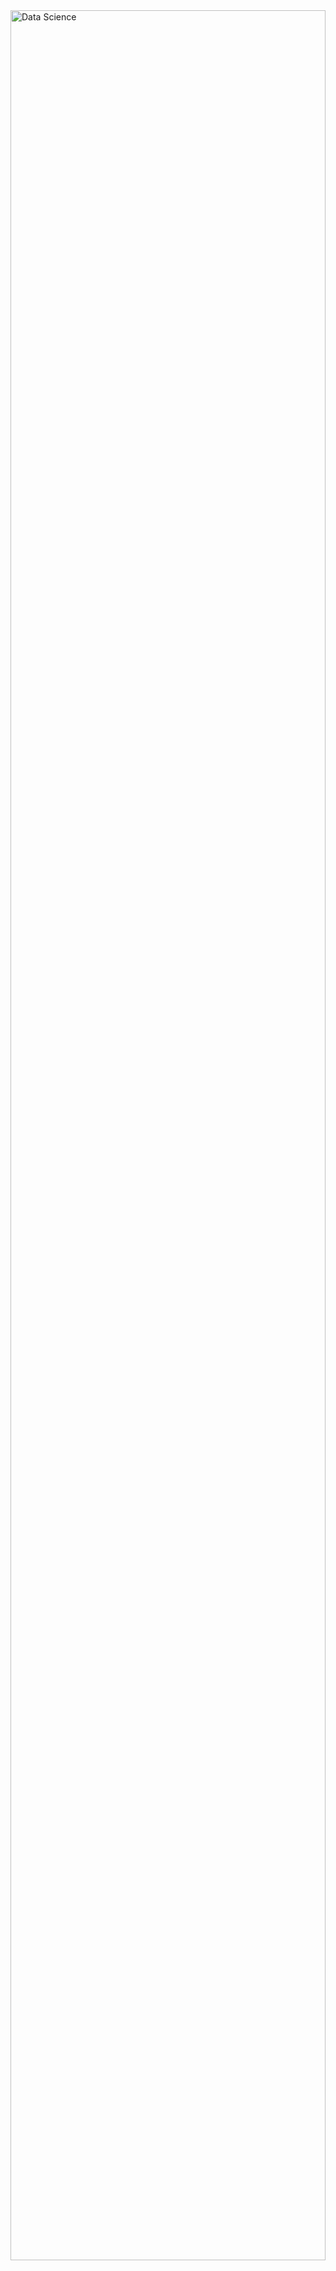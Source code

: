 <div style="display: flex; justify-content: center; align-items: center; height: 100vh;">
  <img src="https://assets-global.website-files.com/606907b169dcd481e8fd42c4/628fcc28ae967c5ccc32de0c_data-science.jpg" 
       alt="Data Science" 
       style="width: 100%; height: auto; max-height: 90vh; object-fit: cover;" />
</div>

<h2 align="left">Hi 👋! My name is Paulo Eduardo, I am a Data Scientist, graduated from the British School of Creative Arts and Technologies (EBAC), and currently a Business Administration student at Esbam University Center. </h2>
</p>

<!-- Dropdown -->
<details>
  <summary>👨‍💻 More about me</summary>
  
 - 🌱  I am currently pursuing a degree in Business Administration at Esbam University Center. I have also completed a professional Data Science program at EBAC (British School of Creative Arts and Technologies).

My Business Administration degree, which is nearing completion (approximately 1.5 years remaining), complements my data work by providing a strategic understanding of business, management, and finance—key elements for turning data into actionable insights.

This combination has allowed me to develop an analytical profile with a practical focus on delivering results and creating value through data analysis.
  
 - 🔭 I currently work as a BI Analyst in the Business and Market Intelligence (IN&M) area at Rede Amazônica, a subsidiary of Rede Globo.
  </p>
  
 - 💬I am 22 years old and currently reside in Brazil. I have experience in Python, Data Analysis, Data Visualization, and Machine Learning. Additionally, I am a musician, which has endowed me with valuable skills such as keen pattern recognition, meticulous analysis, and a creative approach—aptitudes seamlessly intertwined with the realm of data science
   
 - ⚡ In my leisure time, I enjoy playing football, indulging in video games, and playing the piano! 🎹 I am convinced that our individual interests not only enhance our understanding of the world but also play a fundamental role in tackling challenges.
</details>

<div align="center">
  <img src="https://github-readme-stats.vercel.app/api?username=Bruxteclas&theme=blue-green" alt="GitHub Stats" />
</div>

<!-- Portfolio -->
## Portfolio:

### 🤖 LLMs Engineering Projects
- [Legal Document Summarization with OpenAI](https://github.com/Bruxteclas/Resumo-de-Documentos-Juridicos-com-OpenAI) - Legal document summarization project using OpenAI LLM models.  
- [Gradio Chatbot Project](https://github.com/Bruxteclas/Gradio-ChatbotGradio) - An interactive chatbot developed with Gradio.  
- [Competitor Monitoring with LLMs and Gradio](https://github.com/Bruxteclas/Monitor-de-Concorrentes-com-LLMs-e-Gradio) - Competitor website monitoring using Gradio and LLMs.  
- [AI Assistant for Airline Company](https://github.com/Bruxteclas/Assistente-de-IA-para-Companhia-A-rea) - Virtual travel assistant.  


### 🌟 Machine Learning Projects
- [Personality Analysis with Machine Learning](https://github.com/Bruxteclas/Analise-de-Personalidade-com-Machine-Learning) - Personality study using machine learning.  
- [Brazilian E-commerce Data Analysis](https://github.com/Bruxteclas/Analise-do-Conjunto-de-Dados-de-E-commerce) - Brazilian e-commerce data analysis with ML.  
- [Disease Prediction with AutoGluon](https://github.com/Bruxteclas/diagnostico-inteligente) - Intelligent disease diagnosis using machine learning and Streamlit.  
- [Educational Analysis with Saeb](https://github.com/Bruxteclas/Projeto-de-Analise-Educacional/tree/main) - Educational performance analysis using linear regression.  

### 📊 Data Analysis Projects
- [Desafio House Rocket Company](https://github.com/Bruxteclas/Desafio-House-Rocket-Company) - House Rocket - Análise Imobiliária com Dados
- [CRM Analysis](https://github.com/Bruxteclas/CRM-Analysis) - Análise de Vendas e Performance Comercial com SQL no Databricks: `Foco em CRM`
- [Análise da taxa de Mortalidade Global](https://github.com/Bruxteclas/Analise-da-Taxa-de-Mortalidade-Global-Usando-AWS-e-SQL) Análise da Taxa de Mortalidade global usando AWS e SQL

### 🎨 Visualization & BI Projects
- [Projeto de Prática com Power BI](https://github.com/Bruxteclas/Dashboard-de-Analise-de-Trancamentos-de-Cursos) - Dashboard de Análise de Trancamentos de Cursos
- [Projeto realizado no SQL e EXCEL](https://github.com/Bruxteclas/Analise-de-Vendas-usando-SQL-e-Excel) - Análise de Vendas usando SQL e EXCEL
- [Dashboard Comercial](https://github.com/Bruxteclas/Dashboard-Comercial) - Dashboard Comercial desenvolvido no Power BI
- [Dashboard Consultoria Empresarial](https://github.com/Bruxteclas/Tomada-de-Decisao-com-Base-em-Dados--A-Transformacao-da-Gestao-Administrativa) - A transformação da Gestão Administrativa

### 🧑‍🎓 Academic Projects
- [Object-Oriented Programming with Coca-Cola Stock Data](https://github.com/Bruxteclas/Programacao-orientada-a-objeto-Acoes-da-coca-cola-) - Object-oriented analysis with stock data.    
- [Telemarketing Campaign Analysis](https://github.com/Bruxteclas/telemarketing) - Analysis of telemarketing campaigns.  
- [Probability Analysis with Pet Food Package Weight Data](https://github.com/Bruxteclas/Probabilidade-) - Probability analysis using pet food package weight data.   
- [Credit Risk Prediction](https://github.com/Bruxteclas/CreditRiskPrediction) - Credit risk model using machine learning.  
- [Credit Classification](https://github.com/Bruxteclas/Classificacao-de-credito) - Credit classification model.  
- [Delinquency Pattern Analysis on Credit Data](https://github.com/Bruxteclas/Analisando-Padroes-de-Inadimplencia-em-Dados-de-Credito) - Analysis of delinquency patterns.   
- [Regression Analysis](https://github.com/Bruxteclas/Analise-de-regressao) - Linear regression analysis.  
- [Credit Analysis with SQL and AWS](https://github.com/Bruxteclas/Analise-Credito-SQL-AWS) - Credit analysis using SQL and AWS.  
- [Data Analysis with PostgreSQL](https://github.com/Bruxteclas/Analise-de-dados-com-PostgreSQL) - Data analysis using PostgreSQL.  
- [Customer Satisfaction and Recommendation Analysis (NPS)](https://github.com/Bruxteclas/Recomendacao-e-NPS-BI) - Customer satisfaction and recommendation analysis in Power BI.  
- [Retail BI Visualization](https://github.com/Bruxteclas/Visualizacao-Varejo-BI) - Retail group sales analysis in Power BI.  
- [Market Research BI](https://github.com/Bruxteclas/Pesquisa-de-Mercado) - Market research analysis of soft drinks in Power BI.  
- [Vaccination Analysis BI](https://github.com/Bruxteclas/Analise-de-Vacinacao-do-Estado-de-PE) - Vaccination analysis for the state of Pernambuco.  


### 🔥Skills 
<!-- Skills: Programming Languages -->
Programming Languages:
<div align="left">
  <img src="https://cdn.jsdelivr.net/gh/devicons/devicon/icons/python/python-original.svg" height="30" alt="Python logo" />
</div>

### 💻Tools and Frameworks

<div align="left">
  <img src="https://cdn.jsdelivr.net/gh/devicons/devicon/icons/jupyter/jupyter-original.svg" height="40" alt="jupyter logo"  />
  <img width="12" />
  <img src="https://cdn.jsdelivr.net/gh/devicons/devicon/icons/visualstudio/visualstudio-plain.svg" height="40" alt="visualstudio logo"  />
</a>
  <img src="https://img.shields.io/badge/GIT-E44C30?style=for-the-badge&logo=git&logoColor=white" height="35" alt="Git logo" />
  <img src="https://img.shields.io/badge/Amazon_AWS-232F3E?style=for-the-badge&logo=amazon-aws&logoColor=white" height="35" alt="Amazon AWS logo" />
  <img src="https://github.com/user-attachments/assets/26007508-a546-474d-9800-fd54d33ab9e8" height="40" alt="Power BI logo" />
  <img src="https://github.com/user-attachments/assets/11bf2753-234d-46e0-b818-0dc178c09a62" height="40" alt="Excel" />
  <img src="https://github.com/user-attachments/assets/c2260bca-32de-4874-aef4-57693560b262" height="55" alt="Spark" />
  <!-- PostgreSQL Badge -->
<img src="https://img.shields.io/badge/PostgreSQL-316192?style=for-the-badge&logo=postgresql&logoColor=white" height="30" alt="PostgreSQL badge" />
</div>



###

<div align="left">
  <a href="https://www.instagram.com/pauloteclas_?igshid=YzVkODRmOTdmMw==" target="_blank">
    <img src="https://img.shields.io/static/v1?message=Instagram&logo=instagram&label=&color=E4405F&logoColor=white&labelColor=&style=for-the-badge" height="35" alt="instagram logo"  />
  </a>
  <a href="@pauloteclas224@gmail.com" target="_blank">
    <img src="https://img.shields.io/static/v1?message=Gmail&logo=gmail&label=&color=D14836&logoColor=white&labelColor=&style=for-the-badge" height="35" alt="gmail logo"  />
  </a>
  <a href="https://www.linkedin.com/in/pauloteclas/" target="_blank">
    <img src="https://img.shields.io/static/v1?message=LinkedIn&logo=linkedin&label=&color=0077B5&logoColor=white&labelColor=&style=for-the-badge" height="35" alt="linkedin logo"  />
  </a>


###

<img align="right" height="150" src="https://media.giphy.com/media/RhMmGFlRGT1UtgGTaD/giphy.gif"  />


###

<div align="center">
  <img height="200" src="https://media.istockphoto.com/id/1325034866/pt/vetorial/data-analysis-vector-illustration-with-young-woman-sitting-in-front-of-big-computer.jpg?s=612x612&w=0&k=20&c=i7ZlYQA7TbuDvv3lr-IVtSKxNCFJng9hzSmVR4mp3UM="  />
</div>




###


